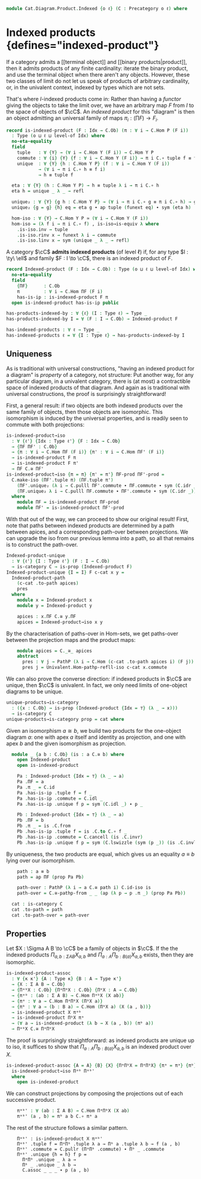 <!--
```agda
open import Cat.Instances.Shape.Terminal
open import Cat.Univalent
open import Cat.Prelude
```
-->

```agda
module Cat.Diagram.Product.Indexed {o ℓ} (C : Precategory o ℓ) where
```

<!--
```agda
import Cat.Reasoning C as C
private variable
  o' ℓ' : Level
  Idx : Type ℓ'
  A B P : C.Ob
```
-->

# Indexed products {defines="indexed-product"}

If a category admits a [[terminal object]] and [[binary
products|product]], then it admits products of any finite cardinality:
iterate the binary product, and use the terminal object when there
aren't any objects. However, these two classes of limit do not let us
speak of products of arbitrary cardinality, or, in the univalent
context, indexed by types which are not sets.

That's where $I$-indexed products come in: Rather than having a
_functor_ giving the objects to take the limit over, we have an
arbitrary map $F$ from $I$ to the space of objects of $\cC$. An _indexed
product_ for this "diagram" is then an object admitting an universal
family of maps $\pi_i : (\prod F) \to F_i$.

```agda
record is-indexed-product (F : Idx → C.Ob) (π : ∀ i → C.Hom P (F i))
  : Type (o ⊔ ℓ ⊔ level-of Idx) where
  no-eta-equality
  field
    tuple   : ∀ {Y} → (∀ i → C.Hom Y (F i)) → C.Hom Y P
    commute : ∀ {i} {Y} {f : ∀ i → C.Hom Y (F i)} → π i C.∘ tuple f ≡ f i
    unique  : ∀ {Y} {h : C.Hom Y P} (f : ∀ i → C.Hom Y (F i))
            → (∀ i → π i C.∘ h ≡ f i)
            → h ≡ tuple f

  eta : ∀ {Y} (h : C.Hom Y P) → h ≡ tuple λ i → π i C.∘ h
  eta h = unique _ λ _ → refl

  unique₂ : ∀ {Y} {g h : C.Hom Y P} → (∀ i → π i C.∘ g ≡ π i C.∘ h) → g ≡ h
  unique₂ {g = g} {h} eq = eta g ∙ ap tuple (funext eq) ∙ sym (eta h)

  hom-iso : ∀ {Y} → C.Hom Y P ≃ (∀ i → C.Hom Y (F i))
  hom-iso = (λ f i → π i C.∘ f) , is-iso→is-equiv λ where
    .is-iso.inv → tuple
    .is-iso.rinv x → funext λ i → commute
    .is-iso.linv x → sym (unique _ λ _ → refl)
```

A category $\cC$ **admits indexed products** (of level $\ell$) if,
for any type $I : \ty\ \ell$ and family $F : I \to \cC$, there is an
indexed product of $F$.

```agda
record Indexed-product (F : Idx → C.Ob) : Type (o ⊔ ℓ ⊔ level-of Idx) where
  no-eta-equality
  field
    {ΠF}      : C.Ob
    π         : ∀ i → C.Hom ΠF (F i)
    has-is-ip : is-indexed-product F π
  open is-indexed-product has-is-ip public

has-products-indexed-by : ∀ {ℓ} (I : Type ℓ) → Type _
has-products-indexed-by I = ∀ (F : I → C.Ob) → Indexed-product F

has-indexed-products : ∀ ℓ → Type _
has-indexed-products ℓ = ∀ {I : Type ℓ} → has-products-indexed-by I
```

<!--
```agda
module _ {ℓ'} {I : Type ℓ'} (F : I → C .Precategory.Ob) (ip : Indexed-product F) where
  private module ip = Indexed-product ip

  tuple∘ : ∀ {A B} (f : ∀ i → C.Hom B (F i))
          {g : C.Hom A B}
        → ip.tuple f C.∘ g ≡ ip.tuple λ i → f i C.∘ g
  tuple∘ f = ip.unique _ λ i → C.pulll ip.commute

Indexed-product-≃
  : ∀ {ℓ ℓ'} {I : Type ℓ} {J : Type ℓ'} → (e : I ≃ J)
  → {F : I → C.Ob} → Indexed-product (F ⊙ Equiv.from e) → Indexed-product F
Indexed-product-≃ e {F} p = λ where
  .ΠF → p .ΠF
  .π j → C.to (path→iso (ap F (e.η _))) C.∘ p .π (e.to j)
  .has-is-ip .tuple f → p .tuple (f ⊙ e.from)
  .has-is-ip .commute {f = f} →
    C.pullr (p .commute) ∙ from-pathp-to C _ (ap f (e.η _))
  .has-is-ip .unique f comm → p .unique _ λ j →
      ap (C._∘ _) (sym (from-pathp-to C _ (ap (p .π) (e.ε j)))
                  ∙ ap (λ z → C.to (path→iso (ap F z)) C.∘ p .π _) (e.zag j))
    ∙ comm (e.from j)
    where
      open Indexed-product
      open is-indexed-product
      module e = Equiv e

Lift-Indexed-product
  : ∀ {ℓ} ℓ' → {I : Type ℓ} → {F : I → C.Ob}
  → Indexed-product {Idx = Lift ℓ' I} (F ⊙ Lift.lower)
  → Indexed-product F
Lift-Indexed-product _ = Indexed-product-≃ (Lift-≃ e⁻¹)

is-indexed-product-is-prop
  : ∀ {ℓ'} {Idx : Type ℓ'}
  → {F : Idx → C.Ob} {ΠF : C.Ob} {π : ∀ idx → C.Hom ΠF (F idx)}
  → is-prop (is-indexed-product F π)
is-indexed-product-is-prop {Idx = Idx} {F = F} {ΠF = ΠF} {π = π} P Q = path where
  open is-indexed-product

  p : ∀ {X} → (f : (i : Idx) → C.Hom X (F i)) → P .tuple f ≡ Q .tuple f
  p f = Q .unique f (λ idx → P .commute)

  path : P ≡ Q
  path i .tuple f = p f i
  path i .commute {i = idx} {f = f} =
    is-prop→pathp (λ i → C.Hom-set _ _ (π idx C.∘ p f i) (f idx))
      (P .commute)
      (Q .commute) i
  path i .unique {h = h} f q =
      is-prop→pathp (λ i → C.Hom-set _ _ h (p f i))
        (P .unique f q)
        (Q .unique f q) i

module _ {ℓ'} {Idx : Type ℓ'} {F : Idx → C.Ob} {P P' : Indexed-product F} where
  private
    module P = Indexed-product P
    module P' = Indexed-product P'

  Indexed-product-path
    : (p : P.ΠF ≡ P'.ΠF)
    → (∀ idx → PathP (λ i → C.Hom (p i) (F idx)) (P.π idx) (P'.π idx))
    → P ≡ P'
  Indexed-product-path p q i .Indexed-product.ΠF = p i
  Indexed-product-path p q i .Indexed-product.π idx = q idx i
  Indexed-product-path p q i .Indexed-product.has-is-ip =
    is-prop→pathp (λ i → is-indexed-product-is-prop {ΠF = p i} {π = λ idx → q idx i})
      P.has-is-ip
      P'.has-is-ip i
```
-->

## Uniqueness

As is traditional with universal constructions, "having an indexed
product for a diagram" is _property_ of a category, not structure: Put
another way, for any particular diagram, in a univalent category, there
is (at most) a contractible space of indexed products of that diagram.
And again as is traditional with universal constructions, the proof is
surprisingly straightforward!

First, a general result: if two objects are both indexed products over the
same family of objects, then those objects are isomorphic. This isomorphism
is induced by the universal properties, and is readily seen to commute
with both projections:

```agda
is-indexed-product→iso
  : ∀ {ℓ'} {Idx : Type ℓ'} {F : Idx → C.Ob}
  → {ΠF ΠF' : C.Ob}
  → {π : ∀ i → C.Hom ΠF (F i)} {π' : ∀ i → C.Hom ΠF' (F i)}
  → is-indexed-product F π
  → is-indexed-product F π'
  → ΠF C.≅ ΠF'
is-indexed-product→iso {π = π} {π' = π'} ΠF-prod ΠF'-prod =
  C.make-iso (ΠF'.tuple π) (ΠF.tuple π')
    (ΠF'.unique₂ (λ i → C.pulll ΠF'.commute ∙ ΠF.commute ∙ sym (C.idr _)))
    (ΠF.unique₂ λ i → C.pulll ΠF.commute ∙ ΠF'.commute ∙ sym (C.idr _))
  where
    module ΠF = is-indexed-product ΠF-prod
    module ΠF' = is-indexed-product ΠF'-prod

```

<!--
```agda
Indexed-product→iso
  : ∀ {ℓ'} {Idx : Type ℓ'} {F : Idx → C.Ob}
  → (P P' : Indexed-product F)
  → Indexed-product.ΠF P C.≅ Indexed-product.ΠF P'
Indexed-product→iso P P' =
  is-indexed-product→iso
    (Indexed-product.has-is-ip P)
    (Indexed-product.has-is-ip P')
```
-->

With that out of the way, we can proceed to show our original result!
First, note that paths between indexed products are determined by a
path between apices, and a corresponding path-over between projections.
We can upgrade the iso from our previous lemma into a path, so all that
remains is to construct the path-over.

```agda
Indexed-product-unique
  : ∀ {ℓ'} {I : Type ℓ'} (F : I → C.Ob)
  → is-category C → is-prop (Indexed-product F)
Indexed-product-unique {I = I} F c-cat x y =
  Indexed-product-path
    (c-cat .to-path apices)
    pres
  where
    module x = Indexed-product x
    module y = Indexed-product y

    apices : x.ΠF C.≅ y.ΠF
    apices = Indexed-product→iso x y
```

By the characterisation of paths-over in Hom-sets, we get paths-over
between the projection maps and the product maps:

```agda
    module apices = C._≅_ apices
    abstract
      pres : ∀ j → PathP (λ i → C.Hom (c-cat .to-path apices i) (F j)) (x.π j) (y.π j)
      pres j = Univalent.Hom-pathp-refll-iso c-cat x.commute
```

We can also prove the converse direction: if indexed products in $\cC$ are unique,
then $\cC$ is univalent. In fact, we only need limits of one-object diagrams to be
unique.

```agda
unique-products→is-category
  : ({x : C.Ob} → is-prop (Indexed-product {Idx = ⊤} (λ _ → x)))
  → is-category C
unique-products→is-category prop = cat where
```

Given an isomorphism $a \cong b$, we build two products for the one-object diagram $a$:
one with apex $a$ itself and identity as projection, and one with apex $b$ and the
given isomorphism as projection.

```agda
  module _ {a b : C.Ob} (is : a C.≅ b) where
    open Indexed-product
    open is-indexed-product

    Pa : Indexed-product {Idx = ⊤} (λ _ → a)
    Pa .ΠF = a
    Pa .π _ = C.id
    Pa .has-is-ip .tuple f = f _
    Pa .has-is-ip .commute = C.idl _
    Pa .has-is-ip .unique f p = sym (C.idl _) ∙ p _

    Pb : Indexed-product {Idx = ⊤} (λ _ → a)
    Pb .ΠF = b
    Pb .π _ = is .C.from
    Pb .has-is-ip .tuple f = is .C.to C.∘ f _
    Pb .has-is-ip .commute = C.cancell (is .C.invr)
    Pb .has-is-ip .unique f p = sym (C.lswizzle (sym (p _)) (is .C.invl))
```

By uniqueness, the two products are equal, which gives us an equality $a \equiv b$
lying over our isomorphism.

```agda
    path : a ≡ b
    path = ap ΠF (prop Pa Pb)

    path-over : PathP (λ i → a C.≅ path i) C.id-iso is
    path-over = C.≅-pathp-from _ _ (ap (λ p → p .π _) (prop Pa Pb))

  cat : is-category C
  cat .to-path = path
  cat .to-path-over = path-over
```

## Properties

Let $X : \Sigma A B \to \cC$ be a family of objects in $\cC$. If the
the indexed products $\Pi_{a, b : \Sigma A B} X_{a,b}$ and
$\Pi_{a : A} \Pi_{b : B(a)} X_{a, b}$ exists, then they are isomorphic.

```agda
is-indexed-product-assoc
  : ∀ {κ κ'} {A : Type κ} {B : A → Type κ'}
  → {X : Σ A B → C.Ob}
  → {ΠᵃᵇX : C.Ob} {ΠᵃΠᵇX : C.Ob} {ΠᵇX : A → C.Ob}
  → {πᵃᵇ : (ab : Σ A B) → C.Hom ΠᵃᵇX (X ab)}
  → {πᵃ : ∀ a → C.Hom ΠᵃΠᵇX (ΠᵇX a)}
  → {πᵇ : ∀ a → (b : B a) → C.Hom (ΠᵇX a) (X (a , b))}
  → is-indexed-product X πᵃᵇ
  → is-indexed-product ΠᵇX πᵃ
  → (∀ a → is-indexed-product (λ b → X (a , b)) (πᵇ a))
  → ΠᵃᵇX C.≅ ΠᵃΠᵇX
```

The proof is surprisingly straightforward: as indexed products are
unique up to iso, it suffices to show that $\Pi_{a : A} \Pi_{b : B(a)} X_{a, b}$
is an indexed product over $X$.

```agda
is-indexed-product-assoc {A = A} {B} {X} {ΠᵃΠᵇX = ΠᵃΠᵇX} {πᵃ = πᵃ} {πᵇ} Πᵃᵇ ΠᵃΠᵇ Πᵇ =
  is-indexed-product→iso Πᵃᵇ Πᵃᵇ'
  where
    open is-indexed-product
```

We can construct projections by composing the projections out of each
successive product.

```agda
    πᵃᵇ' : ∀ (ab : Σ A B) → C.Hom ΠᵃΠᵇX (X ab)
    πᵃᵇ' (a , b) = πᵇ a b C.∘ πᵃ a
```

The rest of the structure follows a similar pattern.

```
    Πᵃᵇ' : is-indexed-product X πᵃᵇ'
    Πᵃᵇ' .tuple f = ΠᵃΠᵇ .tuple λ a → Πᵇ a .tuple λ b → f (a , b)
    Πᵃᵇ' .commute = C.pullr (ΠᵃΠᵇ .commute) ∙ Πᵇ _ .commute
    Πᵃᵇ' .unique {h = h} f p =
      ΠᵃΠᵇ .unique _ λ a →
      Πᵇ _ .unique _ λ b →
      C.assoc _ _ _ ∙ p (a , b)
```
